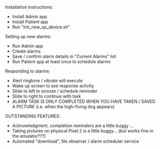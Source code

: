 Installation instructions:
- Install Admin app
- Install Patient app
- Run "init_new_sp_device.sh"


Setting up new alarms:
- Run Admin app
- Create alarms
- Save / confirm alarm details in "Current Alarms" list
- Run Patient app at least once to schedule alarms


Responding to alarms:
- Alert ringtone / vibrate will execute
- Wake up screen to see response activity
- Slide to left to snooze / schedule reminder
- Slide to right to continue with task
- ALARM TASK IS ONLY COMPLETED WHEN YOU HAVE TAKEN / SAVED A PICTURE (i.e. when the high-fiving dog appears)


OUTSTANDING FEATURES:
- Acknowledgment, completion reminders are a little buggy ...
- Taking pictures on physical Pixel 2 is a little buggy... (but works fine in the emulator???)
- Automated "download", file observer / alarm scheduler service